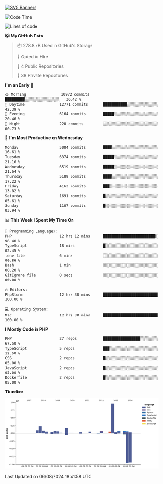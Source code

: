[![SVG Banners](https://svg-banners.vercel.app/api?type=glitch&text1=Gere_Lajos%F0%9F%92%BB&width=800&height=400)](https://github.com/Akshay090/svg-banners)

<!--START_SECTION:waka-->
![Code Time](http://img.shields.io/badge/Code%20Time-1%2C808%20hrs%2026%20mins-blue)

![Lines of code](https://img.shields.io/badge/From%20Hello%20World%20I%27ve%20Written-21.4%20million%20lines%20of%20code-blue)

**🐱 My GitHub Data** 

> 📦 278.8 kB Used in GitHub's Storage 
 > 
> 💼 Opted to Hire
 > 
> 📜 4 Public Repositories 
 > 
> 🔑 38 Private Repositories 
 > 
**I'm an Early 🐤** 

```text
🌞 Morning                10972 commits       █████████░░░░░░░░░░░░░░░░   36.42 % 
🌆 Daytime                12771 commits       ███████████░░░░░░░░░░░░░░   42.39 % 
🌃 Evening                6164 commits        █████░░░░░░░░░░░░░░░░░░░░   20.46 % 
🌙 Night                  220 commits         ░░░░░░░░░░░░░░░░░░░░░░░░░   00.73 % 
```
📅 **I'm Most Productive on Wednesday** 

```text
Monday                   5004 commits        ████░░░░░░░░░░░░░░░░░░░░░   16.61 % 
Tuesday                  6374 commits        █████░░░░░░░░░░░░░░░░░░░░   21.16 % 
Wednesday                6519 commits        █████░░░░░░░░░░░░░░░░░░░░   21.64 % 
Thursday                 5189 commits        ████░░░░░░░░░░░░░░░░░░░░░   17.22 % 
Friday                   4163 commits        ███░░░░░░░░░░░░░░░░░░░░░░   13.82 % 
Saturday                 1691 commits        █░░░░░░░░░░░░░░░░░░░░░░░░   05.61 % 
Sunday                   1187 commits        █░░░░░░░░░░░░░░░░░░░░░░░░   03.94 % 
```


📊 **This Week I Spent My Time On** 

```text
💬 Programming Languages: 
PHP                      12 hrs 12 mins      ████████████████████████░   96.48 % 
TypeScript               18 mins             █░░░░░░░░░░░░░░░░░░░░░░░░   02.45 % 
.env file                6 mins              ░░░░░░░░░░░░░░░░░░░░░░░░░   00.86 % 
Bash                     1 min               ░░░░░░░░░░░░░░░░░░░░░░░░░   00.20 % 
GitIgnore file           0 secs              ░░░░░░░░░░░░░░░░░░░░░░░░░   00.00 % 

🔥 Editors: 
PhpStorm                 12 hrs 38 mins      █████████████████████████   100.00 % 

💻 Operating System: 
Mac                      12 hrs 38 mins      █████████████████████████   100.00 % 
```

**I Mostly Code in PHP** 

```text
PHP                      27 repos            █████████████████░░░░░░░░   67.50 % 
TypeScript               5 repos             ███░░░░░░░░░░░░░░░░░░░░░░   12.50 % 
CSS                      2 repos             █░░░░░░░░░░░░░░░░░░░░░░░░   05.00 % 
JavaScript               2 repos             █░░░░░░░░░░░░░░░░░░░░░░░░   05.00 % 
Dockerfile               2 repos             █░░░░░░░░░░░░░░░░░░░░░░░░   05.00 % 
```



**Timeline**

![Lines of Code chart](https://raw.githubusercontent.com/gere-lajos/gere-lajos/main/assets/bar_graph.png)


 Last Updated on 06/08/2024 18:41:58 UTC
<!--END_SECTION:waka-->
